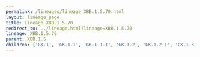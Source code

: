 ```yaml
---
permalink: /lineages/lineage_XBB.1.5.70.html
layout: lineage_page
title: Lineage XBB.1.5.70
redirect_to: ../lineage.html?lineage=XBB.1.5.70
lineage: XBB.1.5.70
parent: XBB.1.5
children: ['GK.1', 'GK.1.1', 'GK.1.1.1', 'GK.1.2', 'GK.1.2.1', 'GK.1.3', 'GK.1.4', 'GK.1.5', 'GK.1.6', 'GK.1.6.1', 'GK.1.7', 'GK.1.8', 'GK.1.8.1', 'GK.1.9', 'GK.1.10', 'GK.1.11', 'GK.1.11.1', 'GK.2', 'GK.2.1', 'GK.2.1.1', 'GK.2.2', 'GK.2.3', 'GK.2.4', 'GK.3', 'GK.3.1', 'GK.3.2', 'GK.4', 'GK.5.1', 'GK.6', 'GK.7', 'GK.8', 'GK.8.1', 'GK.9', 'GK.10', 'GK.11', 'GK.12', 'XBB.1.5.70']
---
```

